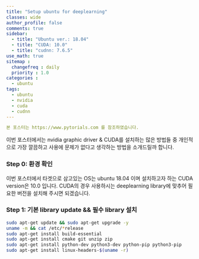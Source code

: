 ```yaml
---
title: "Setup ubuntu for deeplearning"
classes: wide
author_profile: false
comments: true
sidebar:
  - title: "Ubuntu ver.: 18.04"
  - title: "CUDA: 10.0"
  - title: "cudnn: 7.6.5"
use_math: true
sitemap :
  changefreq : daily
  priority : 1.0
categories : 
  - ubuntu
tags: 
  - ubuntu
  - nvidia
  - cuda
  - cudnn
---
```


```yaml
본 포스터는 https://www.pytorials.com 를 참조하였습니다.
```

이번 포스터에서는 nvidia graphic driver & CUDA를 설치하는 많은 방법들 중 개인적으로 가장 깔끔하고 사용에 문제가 없다고 생각하는 방법을 소개드릴까 합니다.

### **Step 0: 환경 확인**

이번 포스터에서 타겟으로 삼고있는 OS는 ubuntu 18.04 이며 설치하고자 하는 CUDA version은 10.0 입니다.
CUDA의 경우 사용하시는 deeplearning library에 맞추어 필요한 버전을 설치해 주시면 되겠습니다.

### **Step 1: 기본 library update && 필수 library 설치**

```bash
sudo apt-get update && sudo apt-get upgrade -y
uname -m && cat /etc/*release
sudo apt-get install build-essential 
sudo apt-get install cmake git unzip zip
sudo apt-get install python-dev python3-dev python-pip python3-pip
sudo apt-get install linux-headers-$(uname -r)
```